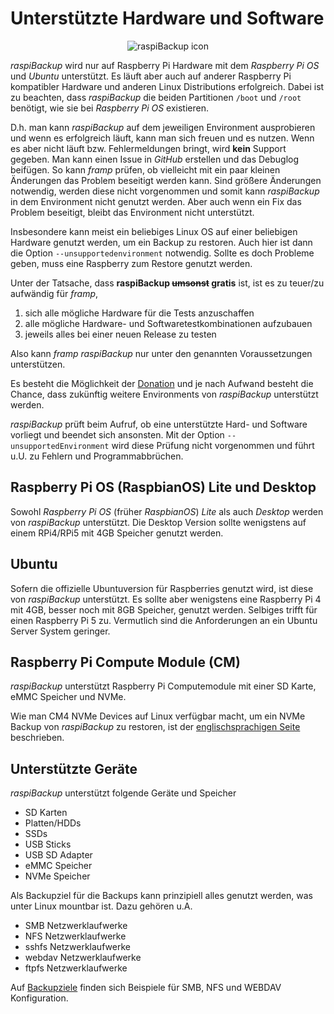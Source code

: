 # Unterstützte Hardware und Software

<center>

![raspiBackup icon](images/icons/Icon_rot_blau_final_128.png)
</center>

*raspiBackup* wird nur auf Raspberry Pi Hardware mit dem *Raspberry Pi OS* und *Ubuntu*
unterstützt. Es läuft aber auch auf anderer Raspberry Pi kompatibler Hardware und
anderen Linux Distributions erfolgreich. Dabei ist zu beachten, dass *raspiBackup* die
beiden Partitionen `/boot` und `/root` benötigt, wie sie bei *Raspberry Pi OS* existieren.

D.h. man kann *raspiBackup* auf dem jeweiligen Environment ausprobieren und wenn
es erfolgreich läuft, kann man sich freuen und es nutzen. Wenn es aber nicht
läuft bzw. Fehlermeldungen bringt, wird **kein** Support gegeben. Man kann einen
Issue in *GitHub* erstellen und das Debuglog beifügen. So kann *framp* prüfen, ob vielleicht mit ein
paar kleinen Änderungen das Problem beseitigt werden kann. Sind größere Änderungen notwendig,
werden diese nicht vorgenommen und somit kann *raspiBackup* in dem Environment nicht genutzt werden.
Aber auch wenn ein Fix das Problem beseitigt, bleibt das Environment nicht unterstützt.

Insbesondere kann meist ein beliebiges Linux OS auf einer beliebigen Hardware genutzt werden,
um ein Backup zu restoren. Auch hier ist dann die Option `--unsupportedenvironment`
notwendig. Sollte es doch Probleme geben, muss eine Raspberry zum Restore genutzt werden.

Unter der Tatsache, dass **raspiBackup ~~umsonst~~ gratis** ist, ist es zu teuer/zu aufwändig für *framp*,

 1) sich alle mögliche Hardware für die Tests anzuschaffen
 1) alle mögliche Hardware- und Softwaretestkombinationen aufzubauen
 1) jeweils alles bei einer neuen Release zu testen

Also kann *framp* *raspiBackup* nur unter den genannten Voraussetzungen unterstützen.

Es besteht die Möglichkeit der [Donation](introduction.md#donation)
und je nach Aufwand besteht die Chance, dass zukünftig weitere
Environments von *raspiBackup* unterstützt werden.

*raspiBackup* prüft beim Aufruf, ob eine unterstützte Hard- und Software vorliegt
und beendet sich ansonsten. Mit der Option `--unsupportedEnvironment` wird diese
Prüfung nicht vorgenommen und führt u.U. zu Fehlern und Programmabbrüchen.

## Raspberry Pi OS (RaspbianOS) Lite und Desktop

Sowohl *Raspberry Pi OS* (früher *RaspbianOS*) *Lite* als auch *Desktop* werden
von *raspiBackup* unterstützt.
Die Desktop Version sollte wenigstens auf einem RPi4/RPi5 mit 4GB Speicher genutzt werden.

## Ubuntu

Sofern die offizielle Ubuntuversion für Raspberries genutzt wird, ist diese
von *raspiBackup* unterstützt. Es sollte aber wenigstens eine Raspberry Pi 4 mit 4GB, besser noch
mit 8GB Speicher, genutzt werden. Selbiges trifft für einen Raspberry Pi 5 zu. Vermutlich
sind die Anforderungen an ein Ubuntu Server System geringer.

## Raspberry Pi Compute Module (CM)

*raspiBackup* unterstützt Raspberry Pi Computemodule
mit einer SD Karte, eMMC Speicher und NVMe.

Wie man CM4 NVMe Devices auf Linux verfügbar macht, um ein NVMe Backup von *raspiBackup* zu restoren,
ist der [englischsprachigen Seite](https://www.linux-tips-and-tricks.de/en/raspberrye/614-raspberry-compute-module-4-setup-guide) beschrieben.

## Unterstützte Geräte

*raspiBackup* unterstützt folgende Geräte und Speicher

  - SD Karten
  - Platten/HDDs
  - SSDs
  - USB Sticks
  - USB SD Adapter
  - eMMC Speicher
  - NVMe Speicher

Als Backupziel für die Backups kann prinzipiell alles genutzt werden,
was unter Linux mountbar ist. Dazu gehören u.A.

  - SMB Netzwerklaufwerke
  - NFS Netzwerklaufwerke
  - sshfs Netzwerklaufwerke
  - webdav Netzwerklaufwerke
  - ftpfs Netzwerklaufwerke

Auf [Backupziele](backup-targets.md) finden sich Beispiele für SMB, NFS und WEBDAV Konfiguration.

[.source]: https://linux-tips-and-tricks.de/de/raspibackupcategoried/608-unterstuetzte-hard-und-software/
[.source]: https://www.linux-tips-and-tricks.de/en/raspibackupcategorye/609-supported-hard-and-software/
[.status]: rst
